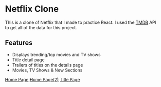 # Netflix Clone

This is a clone of Netflix that I made to practice React.
I used the [TMDB](https://www.themoviedb.org/) API to get
all of the data for this project.

## Features

- Displays trending/top movies and TV shows
- Title detail page
- Trailers of titles on the details page
- Movies, TV Shows & New Sections

[Home Page](./public/Demo1.png)
[Home Page(2)](./public/Demo2.png)
[Title Page](./public/Demo3.png)

